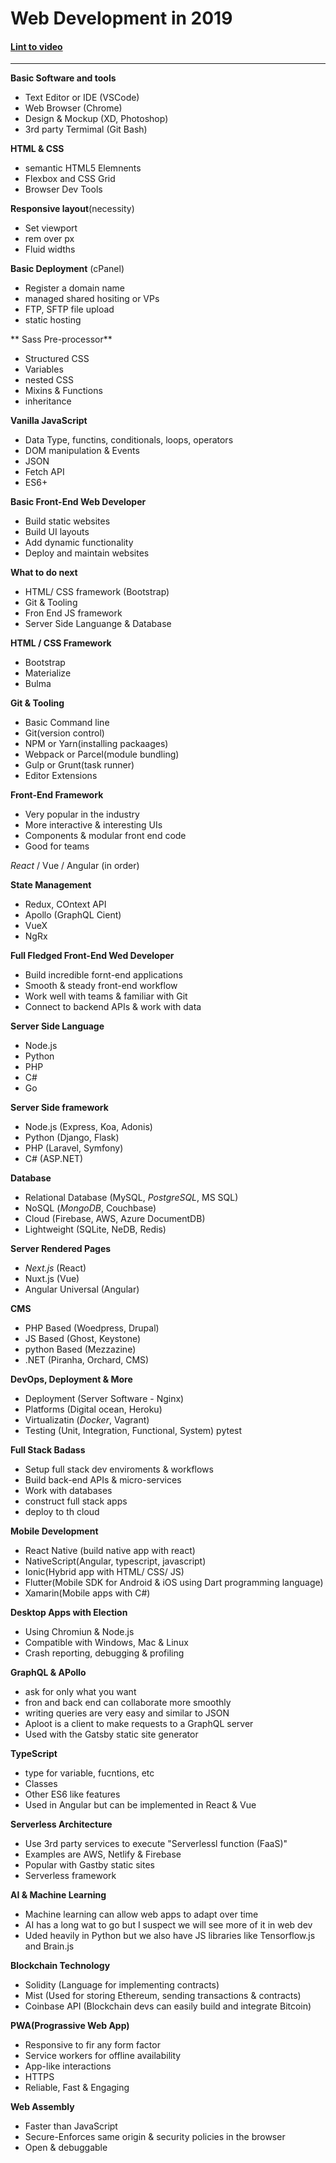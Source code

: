 # Web Development in 2019
#### [Lint to video](https://www.youtube.com/watch?v=UnTQVlqmDQ0)

---
**Basic Software and tools**

- Text Editor or IDE (VSCode)
- Web Browser (Chrome)
- Design & Mockup (XD, Photoshop)
- 3rd party Termimal (Git Bash)

**HTML & CSS**
- semantic HTML5 Elemnents
- Flexbox and CSS Grid
- Browser Dev Tools

**Responsive layout**(necessity)
- Set viewport
- rem over px
- Fluid widths

**Basic Deployment** (cPanel)
- Register a domain name
- managed shared hositing or VPs
- FTP, SFTP file upload 
- static hosting
  
** Sass Pre-processor**
- Structured CSS
- Variables
- nested CSS
- Mixins & Functions
- inheritance

**Vanilla JavaScript**
- Data Type, functins, conditionals, loops, operators
- DOM manipulation & Events
- JSON
- Fetch API
- ES6+

**Basic Front-End Web Developer**
- Build static websites
- Build UI layouts
- Add dynamic functionality
- Deploy and maintain websites

**What to do next**
- HTML/ CSS framework (Bootstrap)
- Git & Tooling
- Fron End JS framework
- Server Side Languange & Database
  
**HTML / CSS Framework**
- Bootstrap
- Materialize
- Bulma

**Git &  Tooling**
- Basic Command line
- Git(version control)
- NPM or Yarn(installing packaages)
- Webpack or Parcel(module bundling)
- Gulp or Grunt(task runner)
- Editor Extensions

**Front-End Framework**
- Very popular in the industry
- More interactive & interesting UIs
- Components & modular front end code
- Good for teams

*React* / Vue / Angular (in order)

**State Management**
- Redux, COntext API
- Apollo (GraphQL Cient)
- VueX
- NgRx

**Full Fledged Front-End Wed Developer**
- Build incredible fornt-end applications
- Smooth & steady front-end workflow
- Work well with teams & familiar with Git
- Connect to backend APIs & work with data

**Server Side Language**
- Node.js
- Python
- PHP
- C#
- Go

**Server Side framework**
- Node.js (Express, Koa, Adonis)
- Python (Django, Flask)
- PHP (Laravel, Symfony)
- C# (ASP.NET)

**Database**
- Relational Database (MySQL, *PostgreSQL*, MS SQL)
- NoSQL (*MongoDB*, Couchbase)
- Cloud (Firebase, AWS, Azure DocumentDB)
- Lightweight (SQLite, NeDB, Redis)

**Server Rendered Pages**
- *Next.js* (React)
- Nuxt.js (Vue)
- Angular Universal (Angular)

**CMS**
- PHP Based (Woedpress, Drupal)
- JS Based (Ghost, Keystone)
- python Based (Mezzazine)
- .NET (Piranha, Orchard, CMS)

**DevOps, Deployment & More**
- Deployment (Server Software - Nginx)
- Platforms (Digital ocean, Heroku)
- Virtualizatin (*Docker*, Vagrant)
- Testing (Unit, Integration, Functional, System) pytest

**Full Stack Badass**
- Setup full stack dev enviroments & workflows
- Build back-end APIs & micro-services
- Work with databases
- construct full stack apps
- deploy to th cloud

**Mobile Development**
- React Native (build native app with react)
- NativeScript(Angular, typescript, javascript)
- Ionic(Hybrid app with HTML/ CSS/ JS)
- Flutter(Mobile SDK for Android & iOS using Dart programming language)
- Xamarin(Mobile apps with C#)

**Desktop Apps with Election**
- Using Chromiun & Node.js
- Compatible with Windows, Mac & Linux
- Crash reporting, debugging & profiling

**GraphQL & APollo**
- ask for only what you want
- fron and back end can collaborate more smoothly
- writing queries are very easy and similar to JSON
- Aploot is a client to make requests to a GraphQL server
- Used with the Gatsby static site generator

**TypeScript**
- type for variable, fucntions, etc
- Classes
- Other ES6 like features
- Used in Angular but can be implemented in React & Vue

**Serverless Architecture**
- Use 3rd party services to execute "Serverlessl function (FaaS)"
- Examples are AWS, Netlify & Firebase
- Popular with Gastby static sites
- Serverless framework 

**AI & Machine Learning**
- Machine learning can allow web apps to adapt over time
- AI has a long wat to go but I suspect we will see more of it in web dev
- Uded heavily in Python but we also have JS libraries like Tensorflow.js and Brain.js

**Blockchain Technology**
- Solidity (Language for implementing contracts)
- Mist (Used for storing Ethereum, sending transactions & contracts)
- Coinbase API (Blockchain devs can easily build and integrate Bitcoin)

**PWA(Prograssive Web App)**
- Responsive to fir any form factor
- Service workers for offline availability
- App-like interactions
- HTTPS
- Reliable, Fast & Engaging

**Web Assembly**
- Faster than JavaScript
- Secure-Enforces same origin & security policies in the browser
- Open & debuggable



